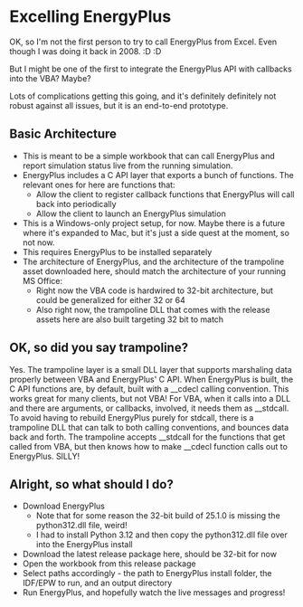 # Excelling EnergyPlus

OK, so I'm not the first person to try to call EnergyPlus from Excel.  Even though I was doing it back in 2008. :D :D

But I might be one of the first to integrate the EnergyPlus API with callbacks into the VBA?  Maybe?

Lots of complications getting this going, and it's definitely definitely not robust against all issues, but it is an end-to-end prototype.

## Basic Architecture

- This is meant to be a simple workbook that can call EnergyPlus and report simulation status live from the running simulation.
- EnergyPlus includes a C API layer that exports a bunch of functions.  The relevant ones for here are functions that:
  - Allow the client to register callback functions that EnergyPlus will call back into periodically
  - Allow the client to launch an EnergyPlus simulation
- This is a Windows-only project setup, for now.  Maybe there is a future where it's expanded to Mac, but it's just a side quest at the moment, so not now.
- This requires EnergyPlus to be installed separately
- The architecture of EnergyPlus, and the architecture of the trampoline asset downloaded here, should match the architecture of your running MS Office:
  - Right now the VBA code is hardwired to 32-bit architecture, but could be generalized for either 32 or 64
  - Also right now, the trampoline DLL that comes with the release assets here are also built targeting 32 bit to match
 
## OK, so did you say trampoline?

Yes.  The trampoline layer is a small DLL layer that supports marshaling data properly between VBA and EnergyPlus' C API.
When EnergyPlus is built, the C API functions are, by default, built with a __cdecl calling convention.
This works great for many clients, but not VBA!
For VBA, when it calls into a DLL and there are arguments, or callbacks, involved, it needs them as __stdcall.
To avoid having to rebuild EnergyPlus purely for stdcall, there is a trampoline DLL that can talk to both calling conventions, and bounces data back and forth.
The trampoline accepts __stdcall for the functions that get called from VBA, but then knows how to make __cdecl function calls out to EnergyPlus.
SILLY!

## Alright, so what should I do?

- Download EnergyPlus
  - Note that for some reason the 32-bit build of 25.1.0 is missing the python312.dll file, weird!
  - I had to install Python 3.12 and then copy the python312.dll file over into the EnergyPlus install
- Download the latest release package here, should be 32-bit for now
- Open the workbook from this release package
- Select paths accordingly - the path to EnergyPlus install folder, the IDF/EPW to run, and an output directory
- Run EnergyPlus, and hopefully watch the live messages and progress!
  
